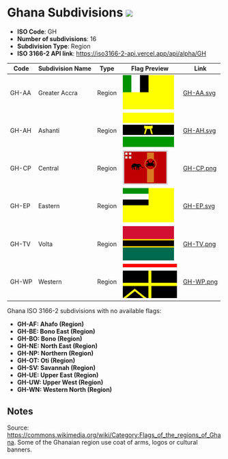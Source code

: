 # Ghana Subdivisions ![](https://flagcdn.com/h40/gh.png)

- **ISO Code**: GH
- **Number of subdivisions**: 16
- **Subdivision Type**: Region
- **ISO 3166-2 API link**: https://iso3166-2-api.vercel.app/api/alpha/GH

| Code  | Subdivision Name         | Type | Flag Preview | Link |
|-------|--------------------------|--------------| -------------- |----------|
| GH-AA | Greater Accra | Region | <img src='https://raw.githubusercontent.com/amckenna41/iso3166-flags/main/iso3166-2-flags/GH/GH-AA.svg' height='80'> | [GH-AA.svg](https://github.com/amckenna41/iso3166-flags/blob/main/iso3166-2-flags/GH/GH-AA.svg) |
| GH-AH | Ashanti | Region | <img src='https://raw.githubusercontent.com/amckenna41/iso3166-flags/main/iso3166-2-flags/GH/GH-AH.svg' height='80'> | [GH-AH.svg](https://github.com/amckenna41/iso3166-flags/blob/main/iso3166-2-flags/GH/GH-AH.svg) |
| GH-CP | Central | Region | <img src='https://raw.githubusercontent.com/amckenna41/iso3166-flags/main/iso3166-2-flags/GH/GH-CP.png' height='80'> | [GH-CP.png](https://github.com/amckenna41/iso3166-flags/blob/main/iso3166-2-flags/GH/GH-CP.png) |
| GH-EP | Eastern | Region | <img src='https://raw.githubusercontent.com/amckenna41/iso3166-flags/main/iso3166-2-flags/GH/GH-EP.svg' height='80'> | [GH-EP.svg](https://github.com/amckenna41/iso3166-flags/blob/main/iso3166-2-flags/GH/GH-EP.svg) |
| GH-TV | Volta | Region | <img src='https://raw.githubusercontent.com/amckenna41/iso3166-flags/main/iso3166-2-flags/GH/GH-TV.png' height='80'> | [GH-TV.png](https://github.com/amckenna41/iso3166-flags/blob/main/iso3166-2-flags/GH/GH-TV.png) |
| GH-WP | Western | Region | <img src='https://raw.githubusercontent.com/amckenna41/iso3166-flags/main/iso3166-2-flags/GH/GH-WP.png' height='80'> | [GH-WP.png](https://github.com/amckenna41/iso3166-flags/blob/main/iso3166-2-flags/GH/GH-WP.png) |

Ghana ISO 3166-2 subdivisions with no available flags:

* **GH-AF: Ahafo (Region)**
* **GH-BE: Bono East (Region)**
* **GH-BO: Bono (Region)**
* **GH-NE: North East (Region)**
* **GH-NP: Northern (Region)**
* **GH-OT: Oti (Region)**
* **GH-SV: Savannah (Region)**
* **GH-UE: Upper East (Region)**
* **GH-UW: Upper West (Region)**
* **GH-WN: Western North (Region)**

## Notes
Source: https://commons.wikimedia.org/wiki/Category:Flags_of_the_regions_of_Ghana. Some of the Ghanaian region use coat of arms, logos or cultural banners.
